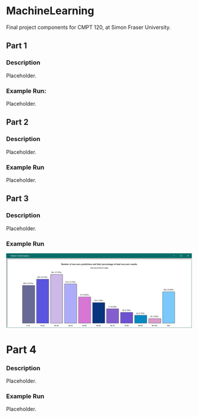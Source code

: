 # MachineLearning
Final project components for CMPT 120, at Simon Fraser University.

## Part 1
### Description
Placeholder.
### Example Run:
Placeholder.

## Part 2
### Description
Placeholder.
### Example Run
Placeholder.

## Part 3
### Description
Placeholder.
### Example Run
![Part 3 Example](Part3_Example.png)

# Part 4
### Description
Placeholder.
### Example Run
Placeholder.